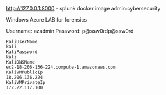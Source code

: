 http://127.0.0.1:8000 - splunk docker image
admin:cybersecurity


Windows Azure LAB for forensics

Username: azadmin
Password: p@ssw0rdp@ssw0rd

```
KaliUserName	
kali
KaliPassword	
kali
KaliDNSName	
ec2-18-206-136-224.compute-1.amazonaws.com
KaliVMPublicIp	
18.206.136.224
KaliVMPrivateIp	
172.22.117.100
```